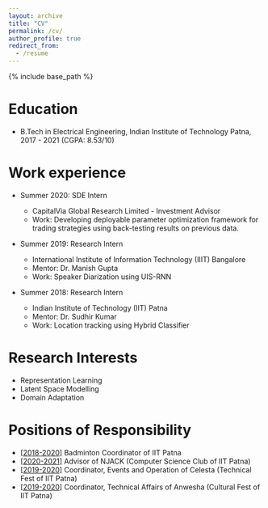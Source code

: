 ```yaml
---
layout: archive
title: "CV"
permalink: /cv/
author_profile: true
redirect_from:
  - /resume
---
```


{% include base_path %}

<!-- You can see my complete resume [here](/files/cv.pdf) -->

Education
======
* B.Tech in Electrical Engineering, Indian Institute of Technology Patna, 2017 - 2021 (CGPA: 8.53/10)

Work experience
======
* Summer 2020: SDE Intern
  * CapitalVia Global Research Limited - Investment Advisor
  * Work: Developing deployable parameter optimization framework for trading strategies using back-testing results on previous data.

* Summer 2019: Research Intern
  * International Institute of Information Technology (IIIT) Bangalore
  * Mentor: Dr. Manish Gupta
  * Work: Speaker Diarization using UIS-RNN

* Summer 2018: Research Intern
  * Indian Institute of Technology (IIT) Patna
  * Mentor: Dr. Sudhir Kumar
  * Work: Location tracking using Hybrid Classifier
  
Research Interests
======
* Representation Learning 
* Latent Space Modelling
* Domain Adaptation

Positions of Responsibility
======
* <u>[2018-2020]</u> Badminton Coordinator of IIT Patna
* <u>[2020-2021]</u> Advisor of NJACK (Computer Science Club of IIT Patna)
* <u>[2019-2020]</u> Coordinator, Events and Operation of Celesta (Technical Fest of IIT Patna)
* <u>[2019-2020]</u> Coordinator, Technical Affairs of Anwesha (Cultural Fest of IIT Patna)


